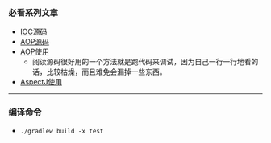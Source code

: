 ### 必看系列文章
- [IOC源码](https://javadoop.com/post/spring-ioc)
- [AOP源码](https://javadoop.com/post/spring-aop-source)
- [AOP使用](https://javadoop.com/post/spring-aop-intro)
    - 阅读源码很好用的一个方法就是跑代码来调试，因为自己一行一行地看的话，比较枯燥，而且难免会漏掉一些东西。
- [AspectJ使用](https://javadoop.com/post/aspectj)

---
### 编译命令
- `./gradlew build -x test`